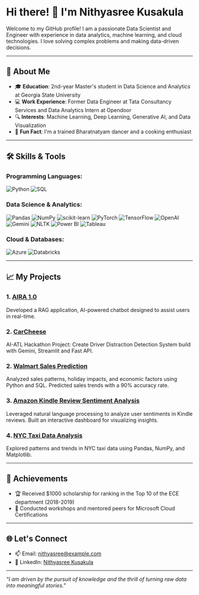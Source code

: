# Hi there! 👋 I'm Nithyasree Kusakula

Welcome to my GitHub profile! I am a passionate Data Scientist and Engineer with experience in data analytics, machine learning, and cloud technologies. I love solving complex problems and making data-driven decisions.

---

## 🚀 About Me

- 🎓 **Education**: 2nd-year Master's student in Data Science and Analytics at Georgia State University
- 💻 **Work Experience**: Former Data Engineer at Tata Consultancy Services and Data Analytics Intern at Opendoor
- 🔍 **Interests**: Machine Learning, Deep Learning, Generative AI, and Data Visualization
- 🌟 **Fun Fact**: I'm a trained Bharatnatyam dancer and a cooking enthusiast

---

## 🛠️ Skills & Tools

### Programming Languages:
![Python](https://img.shields.io/badge/Python-3776AB?style=for-the-badge&logo=python&logoColor=white)
![SQL](https://img.shields.io/badge/SQL-005C84?style=for-the-badge&logo=amazon-dynamodb&logoColor=white)

### Data Science & Analytics:
![Pandas](https://img.shields.io/badge/Pandas-150458?style=for-the-badge&logo=pandas&logoColor=white)
![NumPy](https://img.shields.io/badge/NumPy-013243?style=for-the-badge&logo=numpy&logoColor=white)
![scikit-learn](https://img.shields.io/badge/scikit--learn-F7931E?style=for-the-badge&logo=scikit-learn&logoColor=white)
![PyTorch](https://img.shields.io/badge/PyTorch-EE4C2C?style=for-the-badge&logo=pytorch&logoColor=white)
![TensorFlow](https://img.shields.io/badge/TensorFlow-FF6F00?style=for-the-badge&logo=tensorflow&logoColor=white)
![OpenAI](https://img.shields.io/badge/OpenAI-412991?style=for-the-badge&logo=openai&logoColor=white)
![Gemini](https://img.shields.io/badge/Gemini-FF6F00?style=for-the-badge&logo=gemini&logoColor=white)
![NLTK](https://img.shields.io/badge/NLTK-008080?style=for-the-badge&logo=nltk&logoColor=white)
![Power BI](https://img.shields.io/badge/Power%20BI-F2C811?style=for-the-badge&logo=power-bi&logoColor=black)
![Tableau](https://img.shields.io/badge/Tableau-E97627?style=for-the-badge&logo=tableau&logoColor=white)

### Cloud & Databases:
![Azure](https://img.shields.io/badge/Microsoft_Azure-0078D4?style=for-the-badge&logo=microsoft-azure&logoColor=white)
![Databricks](https://img.shields.io/badge/Databricks-FF3621?style=for-the-badge&logo=databricks&logoColor=white)

---

## 📈 My Projects

### 1. [AIRA 1.0](https://github.com/Nithya-15/GenAI_projects/tree/main/AIRA%201.0)
Developed a RAG application, AI-powered chatbot designed to assist users in real-time.

### 2. [CarCheese](https://github.com/KNQuoc/CarCheese)
AI-ATL Hackathon Project: Create Driver Distraction Detection System build with Gemini, Streamlit and Fast API.

### 2. [Walmart Sales Prediction](https://github.com/Nithya-15/Machine-Learning-Projects/tree/main/Walmart%20Sales%20Prediction)
Analyzed sales patterns, holiday impacts, and economic factors using Python and SQL. Predicted sales trends with a 90% accuracy rate.

### 3. [Amazon Kindle Review Sentiment Analysis](https://github.com/Nithya-15/Natural_Language_Processing-Projects/tree/main/Amazon%20Kindle%20review%20Sentiment%20Analysis)
Leveraged natural language processing to analyze user sentiments in Kindle reviews. Built an interactive dashboard for visualizing insights.

### 4. [NYC Taxi Data Analysis](https://github.com/Nithyasree/NYC-Taxi-Data-Analysis)
Explored patterns and trends in NYC taxi data using Pandas, NumPy, and Matplotlib.

---

## 🌟 Achievements

- 🏆 Received $1000 scholarship for ranking in the Top 10 of the ECE department (2018-2019)
- 🎯 Conducted workshops and mentored peers for Microsoft Cloud Certifications

---

## 🌐 Let's Connect

- 📫 Email: [nithyasree@example.com](mailto:nithyasree1506@gmail.com)
- 💼 LinkedIn: [Nithyasree Kusakula](https://www.linkedin.com/in/nithyasree-kusakula-5b3a7a161/)




---

*"I am driven by the pursuit of knowledge and the thrill of turning raw data into meaningful stories."*

